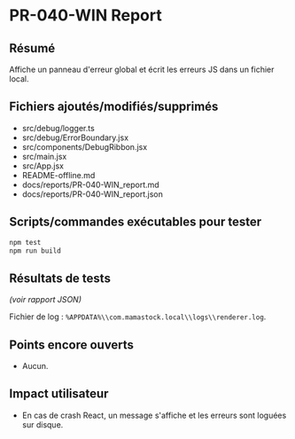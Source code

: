 # PR-040-WIN Report

## Résumé
Affiche un panneau d'erreur global et écrit les erreurs JS dans un fichier local.

## Fichiers ajoutés/modifiés/supprimés
- src/debug/logger.ts
- src/debug/ErrorBoundary.jsx
- src/components/DebugRibbon.jsx
- src/main.jsx
- src/App.jsx
- README-offline.md
- docs/reports/PR-040-WIN_report.md
- docs/reports/PR-040-WIN_report.json

## Scripts/commandes exécutables pour tester
```bash
npm test
npm run build
```

## Résultats de tests
*(voir rapport JSON)*

Fichier de log : `%APPDATA%\\com.mamastock.local\\logs\\renderer.log`.

## Points encore ouverts
- Aucun.

## Impact utilisateur
- En cas de crash React, un message s'affiche et les erreurs sont loguées sur disque.

